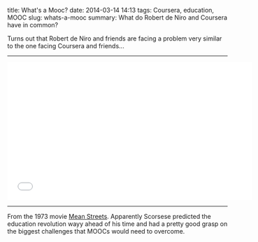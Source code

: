 title: What's a Mooc?
date: 2014-03-14 14:13
tags: Coursera, education, MOOC
slug: whats-a-mooc
summary: What do Robert de Niro and Coursera have in common?

Turns out that Robert de Niro and friends are facing a problem very  similar to the one facing Coursera and friends...

---

<div class="video-container">
    <iframe width="560" height="315" src="//www.youtube.com/embed/TswwON_Hs1M" frameborder="0" allowfullscreen></iframe>
</div>

---

From the 1973 movie [Mean Streets](http://www.imdb.com/title/tt0070379/?ref_=fn_al_tt_1). Apparently Scorsese predicted the education revolution wayy ahead of his time and had a pretty good grasp on the biggest challenges that MOOCs would need to overcome.	